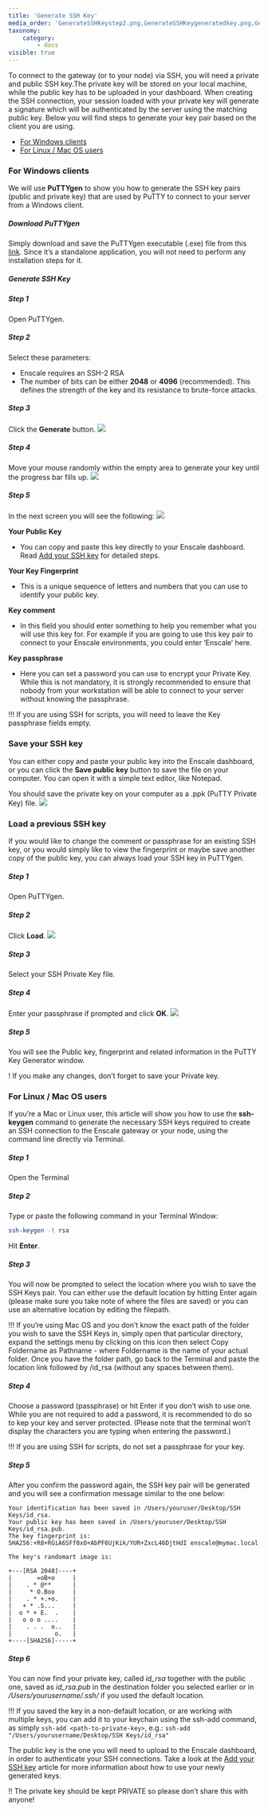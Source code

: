 ```yaml
---
title: 'Generate SSH Key'
media_order: 'GenerateSSHKeystep2.png,GenerateSSHKeygeneratedkey.png,GenerateSSHKeystep2CJelastic.png,GenerateSSHKeyLoad.png,GenerateSSHKeyLoad2.png,GenerateSSHKeystep4.png'
taxonomy:
    category:
        - docs
visible: true
---
```


To connect to the gateway (or to your node) via SSH, you will need a private and public SSH key.The private key will be stored on your local machine, while the public key has to be uploaded in your dashboard. When creating the SSH connection, your session loaded with your private key will generate a signature which will be authenticated by the server using the matching public key. Below you will find steps to generate your key pair based on the client you are using.

* [For Windows clients](access/generate-ssh-key#for-windows-clients) 
* [For Linux / Mac OS users](/access/generate-ssh-key#for-linux-mac-os-users)

### For Windows clients 

We will use **PuTTYgen** to show you how to generate the SSH key pairs (public and private key) that are used by PuTTY to connect to your server from a Windows client. 

##### Download PuTTYgen

Simply download and save the PuTTYgen executable (.exe) file from this [link](https://www.puttygen.com/download-putty). Since it’s a standalone application, you will not need to perform any installation steps for it.

##### Generate SSH Key

##### Step 1

Open PuTTYgen.

##### Step 2

Select these parameters:

* Enscale requires an SSH-2 RSA
* The number of bits can be either **2048** or **4096** (recommended). This defines the strength of the key and its resistance to brute-force attacks.

##### Step 3

Click the **Generate** button.
![](GenerateSSHKeystep2.png)

##### Step 4

Move your mouse randomly within the empty area to generate your key until the progress bar fills up.
![](GenerateSSHKeystep4.png)

##### Step 5

In the next screen you will see the following:
![](GenerateSSHKeygeneratedkey.png)

**Your Public Key**

* You can copy and paste this key directly to your Enscale dashboard. Read [Add your SSH key](/access/add-ssh-key) for detailed steps.

**Your Key Fingerprint**

* This is a unique sequence of letters and numbers that you can use to identify your public key.

**Key comment**

* In this field you should enter something to help you remember what you will use this key for. For example if you are going to use this key pair to connect to your Enscale environments, you could enter ‘Enscale’ here.

**Key passphrase**

* Here you can set a password you can use to encrypt your Private Key. While this is not mandatory, it is strongly recommended to ensure that nobody from your workstation will be able to connect to your server without knowing the passphrase.

!!! If you are using SSH for scripts, you will need to leave the Key passphrase fields empty.

### Save your SSH key

You can either copy and paste your public key into the Enscale dashboard, or you can click the **Save public key** button to save the file on your computer. You can open it with a simple text editor, like Notepad.

You should save the private key on your computer as a .ppk (PuTTY Private Key) file.
![](GenerateSSHKeystep2CJelastic.png)

### Load a previous SSH key

If you would like to change the comment or passphrase for an existing SSH key, or you would simply like to view the fingerprint or maybe save another copy of the public key, you can always load your SSH key in PuTTYgen.

##### Step 1

Open PuTTYgen.

##### Step 2

Click **Load**.
![](GenerateSSHKeyLoad.png)

##### Step 3

Select your SSH Private Key file.

##### Step 4

Enter your passphrase if prompted and click **OK**.
![](GenerateSSHKeyLoad2.png)

##### Step 5

You will see the Public key, fingerprint and related information in the PuTTY Key Generator window.

! If you make any changes, don’t forget to save your Private key.

 
### For Linux / Mac OS users

If you’re a Mac or Linux user, this article will show you how to use the **ssh-keygen** command to generate the necessary SSH keys required to create an SSH connection to the Enscale gateway or your node, using the command line directly via Terminal.  

##### Step 1

Open the Terminal

##### Step 2

Type or paste the following command in your Terminal Window:
```bash
ssh-keygen -t rsa
```

Hit **Enter**. 

##### Step 3

You will now be prompted to select the location where you wish to save the SSH Keys pair. You can either use the default location by hitting Enter again (please make sure you take note of where the files are saved) or you can use an alternative location by editing the filepath.  

!!! If you’re using Mac OS and you don’t know the exact path of the folder you wish to save the SSH Keys in, simply open that particular directory, expand the settings menu by clicking on this icon   then select Copy Foldername as Pathname - where Foldername is the name of your actual folder. Once you have the folder path, go back to the Terminal and paste the location link followed by /id_rsa (without any spaces between them).
 
##### Step 4

Choose a password (passphrase) or hit Enter if you don’t wish to use one. While you are not required to add a password, it is recommended to do so to kep your key and server protected. (Please note that the terminal won’t display the characters you are typing when entering the password.)

!!! If you are using SSH for scripts, do not set a passphrase for your key.

##### Step 5

After you confirm the password again, the SSH key pair will be generated and you will see a confirmation message similar to the one below:
```shell
Your identification has been saved in /Users/youruser/Desktop/SSH Keys/id_rsa.
Your public key has been saved in /Users/youruser/Desktop/SSH Keys/id_rsa.pub.
The key fingerprint is:
SHA256:+R8+RGiA6SFf0xO+AbPF6UjKik/YUR+ZxcL46DjtHdI enscale@mymac.local

The key's randomart image is:

+---[RSA 2048]----+
|       =oB+o     |
|    . * @**      |
|     * O.Boo     |
|    . * +.+o.    |
|   + * .S...     |
|  o * + E.  .    |
|   o o o ....    |
|    . . .  o..   |
|            o.   |
+----[SHA256]-----+
```

##### Step 6

You can now find your private key, called _id_rsa_ together with the public one, saved as _id_rsa.pub_ in the destination folder you selected earlier or in _/Users/yourusername/.ssh/_ if you used the default location.

!!! If you saved the key in a non-default location, or are working with multiple keys, you can add it to your keychain using the ssh-add command, as simply `ssh-add <path-to-private-key>`, e.g.: `ssh-add "/Users/yourusername/Desktop/SSH Keys/id_rsa"`

The public key is the one you will need to upload to the Enscale dashboard, in order to authenticate your SSH connections. Take a look at the [Add your SSH key](/access/add-ssh-key) article for more information about how to use your newly generated keys. 

 
!! The private key should be kept PRIVATE so please don’t share this with anyone!